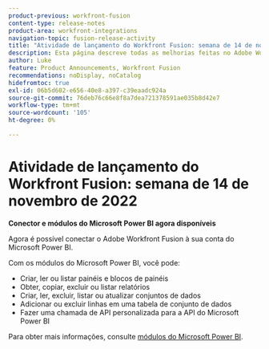 ```yaml
---
product-previous: workfront-fusion
content-type: release-notes
product-area: workfront-integrations
navigation-topic: fusion-release-activity
title: "Atividade de lançamento do Workfront Fusion: semana de 14 de novembro de 2022"
description: Esta página descreve todas as melhorias feitas no Adobe Workfront Fusion na semana de 14 de novembro de 2022.
author: Luke
feature: Product Announcements, Workfront Fusion
recommendations: noDisplay, noCatalog
hidefromtoc: true
exl-id: 06b5d602-e656-40e8-a397-c39eaadc924a
source-git-commit: 76deb76c66e8f8a7dea721378591ae035b8d42e7
workflow-type: tm+mt
source-wordcount: '105'
ht-degree: 0%

---
```


# Atividade de lançamento do Workfront Fusion: semana de 14 de novembro de 2022

**Conector e módulos do Microsoft Power BI agora disponíveis**

Agora é possível conectar o Adobe Workfront Fusion à sua conta do Microsoft Power BI.

Com os módulos do Microsoft Power BI, você pode:

* Criar, ler ou listar painéis e blocos de painéis
* Obter, copiar, excluir ou listar relatórios
* Criar, ler, excluir, listar ou atualizar conjuntos de dados
* Adicionar ou excluir linhas em uma tabela de conjunto de dados
* Fazer uma chamada de API personalizada para a API do Microsoft Power BI

Para obter mais informações, consulte [módulos do Microsoft Power BI](../../../workfront-fusion/apps-and-their-modules/powerbi-modules.md).
